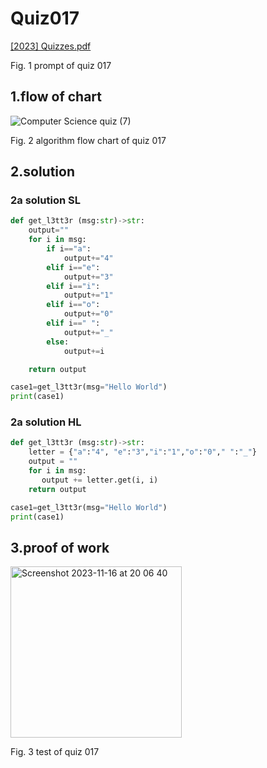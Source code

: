 # Quiz017
[[2023] Quizzes.pdf](https://github.com/Happa1/unit1-2024/files/13376751/2023.Quizzes.pdf)

Fig. 1 prompt of quiz 017

## 1.flow of chart
![Computer Science quiz (7)](https://github.com/Happa1/unit1-2024/assets/142579414/3f4c96cf-b795-4ee5-b33c-39f6c7188d1a)

Fig. 2 algorithm flow chart of quiz 017

## 2.solution
### 2a solution SL
```.py
def get_l3tt3r (msg:str)->str:
    output=""
    for i in msg:
        if i=="a":
            output+="4"
        elif i=="e":
            output+="3"
        elif i=="i":
            output+="1"
        elif i=="o":
            output+="0"
        elif i==" ":
            output+="_"
        else:
            output+=i

    return output

case1=get_l3tt3r(msg="Hello World")
print(case1)
```

### 2a solution HL
```.py
def get_l3tt3r (msg:str)->str:
    letter = {"a":"4", "e":"3","i":"1","o":"0"," ":"_"}
    output = ""
    for i in msg:
       output += letter.get(i, i)
    return output

case1=get_l3tt3r(msg="Hello World")
print(case1)
```

## 3.proof of work
<img width="274" alt="Screenshot 2023-11-16 at 20 06 40" src="https://github.com/Happa1/unit1-2024/assets/142579414/ceed42e6-530d-4f09-86a4-ea6f0dbad7af">

Fig. 3 test of quiz 017
